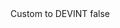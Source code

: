 <?xml version="1.0" encoding="UTF-8"?>
<CustomMetadata xmlns="http://soap.sforce.com/2006/04/metadata">
    <label>Custom to DEVINT</label>
    <protected>false</protected>
</CustomMetadata>
